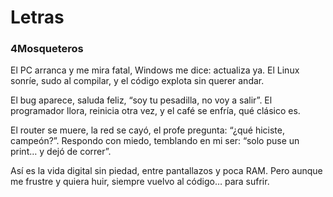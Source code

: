 # Letras
### 4Mosqueteros

El PC arranca y me mira fatal,
Windows me dice: actualiza ya.
El Linux sonríe, sudo al compilar,
y el código explota sin querer andar.

El bug aparece, saluda feliz,
“soy tu pesadilla, no voy a salir”.
El programador llora, reinicia otra vez,
y el café se enfría, qué clásico es.

El router se muere, la red se cayó,
el profe pregunta: “¿qué hiciste, campeón?”.
Respondo con miedo, temblando en mi ser:
“solo puse un print… y dejó de correr”.

Así es la vida digital sin piedad,
entre pantallazos y poca RAM.
Pero aunque me frustre y quiera huir,
siempre vuelvo al código… para sufrir.
